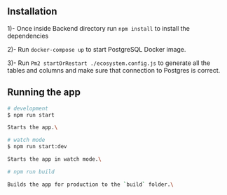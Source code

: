 ## Installation

1)- Once inside Backend directory run `npm install` to install the dependencies

2)- Run `docker-compose up` to start PostgreSQL Docker image.

3)- Run `Pm2 startOrRestart ./ecosystem.config.js` to generate all the tables and columns and make sure that connection to Postgres is correct.

## Running the app

```bash
# development
$ npm run start

Starts the app.\

# watch mode
$ npm run start:dev

Starts the app in watch mode.\

# npm run build

Builds the app for production to the `build` folder.\